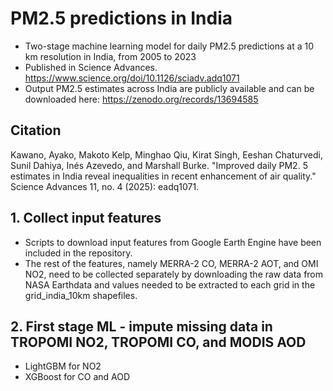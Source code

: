 # PM2.5 predictions in India
- Two-stage machine learning model for daily PM2.5 predictions at a 10 km resolution in India, from 2005 to 2023
- Published in Science Advances. https://www.science.org/doi/10.1126/sciadv.adq1071
- Output PM2.5 estimates across India are publicly available and can be downloaded here: https://zenodo.org/records/13694585

## Citation
Kawano, Ayako, Makoto Kelp, Minghao Qiu, Kirat Singh, Eeshan Chaturvedi, Sunil Dahiya, Inés Azevedo, and Marshall Burke. "Improved daily PM2. 5 estimates in India reveal inequalities in recent enhancement of air quality." Science Advances 11, no. 4 (2025): eadq1071.

## 1. Collect input features
- Scripts to download input features from Google Earth Engine have been included in the repository. 
- The rest of the features, namely MERRA-2 CO, MERRA-2 AOT, and OMI NO2, need to be collected separately by downloading the raw data from NASA Earthdata and values needed to be extracted to each grid in the grid_india_10km shapefiles.  

## 2. First stage ML - impute missing data in TROPOMI NO2, TROPOMI CO, and MODIS AOD
- LightGBM for NO2
- XGBoost for CO and AOD
